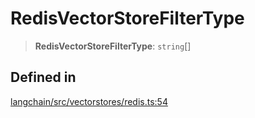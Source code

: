 RedisVectorStoreFilterType
==========================

> **RedisVectorStoreFilterType**: `string`\[\]

Defined in[​](#defined-in "Direct link to Defined in")
------------------------------------------------------

[langchain/src/vectorstores/redis.ts:54](https://github.com/hwchase17/langchainjs/blob/46e1734/langchain/src/vectorstores/redis.ts#L54)